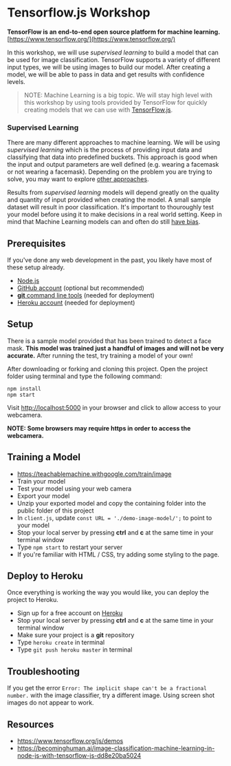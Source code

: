 # Tensorflow.js Workshop

**TensorFlow is an end-to-end open source platform for machine learning.** [https://www.tensorflow.org/](https://www.tensorflow.org/)

In this workshop, we will use *supervised learning* to build a model that can be used for image classification. TensorFlow supports a variety of different input types, we will be using images to build our model. After creating a model, we will be able to pass in data and get results with confidence levels.

> NOTE: Machine Learning is a big topic. We will stay high level with this workshop by using tools provided by TensorFlow for quickly creating models that we can use with [TensorFlow.js](https://www.tensorflow.org/js).

### Supervised Learning

There are many different approaches to machine learning. We will be using *supervised learning* which is the process of providing input data and classifying that data into predefined buckets. This approach is good when the input and output parameters are well defined (e.g. wearing a facemask or not wearing a facemask). Depending on the problem you are trying to solve, you may want to explore [other approaches](https://towardsdatascience.com/types-of-machine-learning-algorithms-you-should-know-953a08248861). 

Results from *supervised learning* models will depend greatly on the quality and quantity of input provided when creating the model. A small sample dataset will result in poor classification. It's important to thouroughly test your model before using it to make decisions in a real world setting. Keep in mind that Machine Learning models can and often do still [have bias](https://lionbridge.ai/articles/7-types-of-data-bias-in-machine-learning/).

## Prerequisites

If you've done any web development in the past, you likely have most of these setup already.

- [Node.js](https://nodejs.org/en/download/)
- [GitHub account](https://github.com/) (optional but recommended)
- [**git** command line tools](https://git-scm.com/downloads) (needed for deployment)
- [Heroku account](https://www.heroku.com/) (needed for deployment)

## Setup

There is a sample model provided that has been trained to detect a face mask. **This model was trained just a handful of images and will not be very accurate.** After running the test, try training a model of your own!

After downloading or forking and cloning this project. Open the project folder using terminal and type the following command:

```
npm install
npm start
```

Visit [http://localhost:5000](http://localhost:5000) in your browser and click to allow access to your webcamera.

**NOTE: Some browsers may require https in order to access the webcamera.**

## Training a Model

- https://teachablemachine.withgoogle.com/train/image
- Train your model
- Test your model using your web camera
- Export your model
- Unzip your exported model and copy the containing folder into the public folder of this project
- In `client.js`, update `const URL = './demo-image-model/';` to point to your model
- Stop your local server by pressing **ctrl** and **c** at the same time in your terminal window
- Type `npm start` to restart your server
- If you're familiar with HTML / CSS, try adding some styling to the page.

## Deploy to Heroku

Once everything is working the way you would like, you can deploy the project to Heroku. 

- Sign up for a free account on [Heroku](https://www.heroku.com/)
- Stop your local server by pressing **ctrl** and **c** at the same time in your terminal window
- Make sure your project is a **git** repository
- Type `heroku create` in terminal
- Type `git push heroku master` in terminal

## Troubleshooting

If you get the error `Error: The implicit shape can't be a fractional number.` with the image classifier, try a different image. Using screen shot images do not appear to work. 

## Resources

- https://www.tensorflow.org/js/demos
- https://becominghuman.ai/image-classification-machine-learning-in-node-js-with-tensorflow-js-dd8e20ba5024